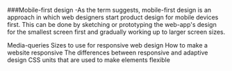 
###Mobile-first design
-As the term suggests, mobile-first design is an approach in which web designers start product design for mobile devices first. This can be done by sketching or prototyping the web-app's design for the smallest screen first and gradually working up to larger screen sizes.
<p>
Media-queries
Sizes to use for responsive web design
How to make a website responsive
The differences between responsive and adaptive design
CSS units that are used to make elements flexible
</p>